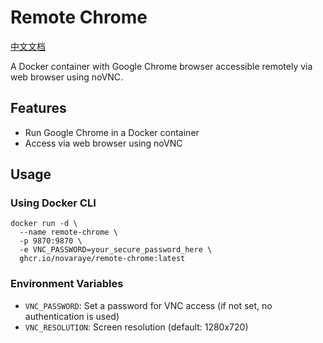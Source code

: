 # Remote Chrome
[中文文档](README_CN.md)

A Docker container with Google Chrome browser accessible remotely via web browser using noVNC.

## Features

* Run Google Chrome in a Docker container
* Access via web browser using noVNC

## Usage

### Using Docker CLI

```
docker run -d \
  --name remote-chrome \
  -p 9870:9870 \
  -e VNC_PASSWORD=your_secure_password_here \
  ghcr.io/novaraye/remote-chrome:latest
```

### Environment Variables

* `VNC_PASSWORD`: Set a password for VNC access (if not set, no authentication is used)
* `VNC_RESOLUTION`: Screen resolution (default: 1280x720)
